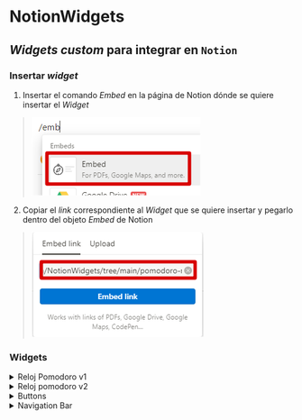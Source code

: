 # NotionWidgets
## _Widgets custom_ para integrar en `Notion`
### Insertar _widget_

1. Insertar el comando *Embed* en la página de Notion dónde se quiere insertar el _Widget_
> ![insertar-url-embed](/images/insertar-url-embed.png)
  
2. Copiar el _link_ correspondiente al _Widget_ que se quiere insertar y pegarlo dentro del objeto _Embed_ de Notion
> ![copy-url-02](/images/copy-url-02.png)

### Widgets

<details>
  <summary>Reloj Pomodoro v1</summary>

  - Link del proyecto(_Github_): [Reloj Pomodoro v1](https://github.com/oxdamedina/NotionWidgets/tree/main/pomodoro-nes)
  - Embed link:
    ```
    https://github.com/oxdamedina/NotionWidgets/tree/main/pomodoro-nes
    ```
  - _Screenshot_ del Widget:
  
    ![pomodoro-nes](/images/pomodoro-nes.png)
</details>
<details>
  <summary>Reloj pomodoro v2</summary>

  - Link del proyecto(_Github_): [Reloj pomodoro v2](https://github.com/oxdamedina/NotionWidgets/tree/main/pomodoro)
  - Embed link:
    ```
    https://github.com/oxdamedina/NotionWidgets/tree/main/pomodoro
    ```
  - _Screenshot_ del Widget:
  
    ![pomodoro](/images/pomodoro.png)
</details>
<details>
  <summary>Buttons</summary>

  - Link del proyecto(_Github_): [Buttons](https://github.com/oxdamedina/NotionWidgets/tree/main/buttons)
  - Embed link:
    ```
    https://oxdamedina.github.io/NotionWidgets/buttons/demo.html
    ```
    ```
    https://oxdamedina.github.io/NotionWidgets/buttons/etsy.html
    ```
    ```
    https://oxdamedina.github.io/NotionWidgets/buttons/socials.html
    ```
  - _Screenshot_ del Widget:
  
    ![Demo Buttons](/images/buttons-demo.png)
    
    ![Etsy Buttons](/images/buttons-etsy.png)
    
    ![Social Buttons](/images/button-socials.png)
</details>
<details>
  <summary>Navigation Bar</summary>

  - Link del proyecto(_Github_): [Nav Bar](https://github.com/oxdamedina/NotionWidgets/tree/main/navigation-bar)
  - Embed link:
    ```
    https://oxdamedina.github.io/NotionWidgets/navigation-bar/horizontal-bar.html
    ```
    ```
    https://oxdamedina.github.io/NotionWidgets/navigation-bar/vertical-bar.html
    ```
  - _Screenshot_ del Widget:
  
    ![Horizontal Bar](/images/hor-bar.png)
    
    ![Vertical Bar](/images/ver-bar.png)
</details>
